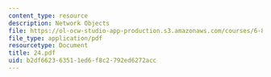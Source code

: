 ```yaml
---
content_type: resource
description: Network Objects
file: https://ol-ocw-studio-app-production.s3.amazonaws.com/courses/6-826-principles-of-computer-systems-spring-2002/b2df662363511ed6f8c2792ed6272acc_24.pdf
file_type: application/pdf
resourcetype: Document
title: 24.pdf
uid: b2df6623-6351-1ed6-f8c2-792ed6272acc
---
```

